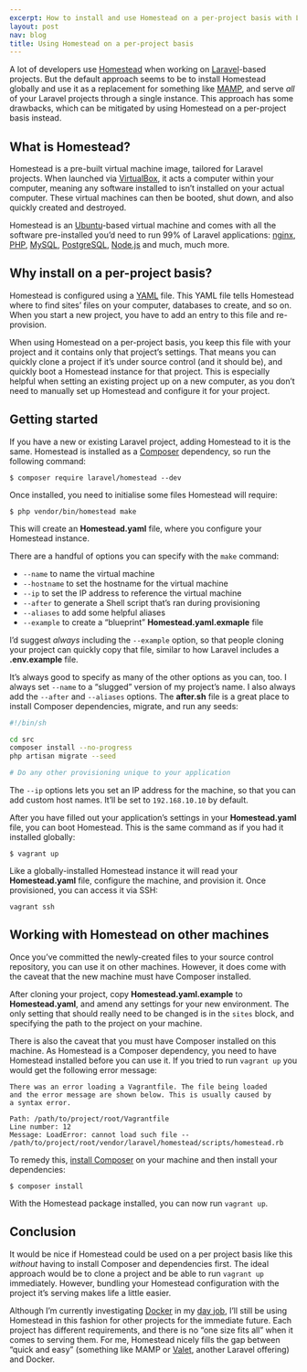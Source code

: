 ```yaml
---
excerpt: How to install and use Homestead on a per-project basis with Laravel applications.
layout: post
nav: blog
title: Using Homestead on a per-project basis
---
```

A lot of developers use [Homestead](https://laravel.com/docs/master/homestead) when working on [Laravel](https://laravel.com/)-based projects.
But the default approach seems to be to install Homestead globally and use it as a replacement for something like [MAMP](https://www.mamp.info/), and serve _all_ of your Laravel projects through a single instance.
This approach has some drawbacks, which can be mitigated by using Homestead on a per-project basis instead.

## What is Homestead?

Homestead is a pre-built virtual machine image, tailored for Laravel projects.
When launched via [VirtualBox](http://www.virtualbox.org/), it acts a computer within your computer, meaning any software installed to isn’t installed on your actual computer.
These virtual machines can then be booted, shut down, and also quickly created and destroyed.

Homestead is an [Ubuntu](http://www.ubuntu.com/)-based virtual machine and comes with all the software pre-installed you’d need to run 99% of Laravel applications:
[nginx](https://www.nginx.com/), [PHP](http://www.php.net/), [MySQL](https://www.mysql.com/), [PostgreSQL](https://www.postgresql.org/), [Node.js](https://nodejs.org/) and much, much more.

## Why install on a per-project basis?

Homestead is configured using a [YAML](http://yaml.org/) file.
This YAML file tells Homestead where to find sites’ files on your computer, databases to create, and so on.
When you start a new project, you have to add an entry to this file and re-provision.

When using Homestead on a per-project basis, you keep this file with your project and it contains only that project’s settings.
That means you can quickly clone a project if it’s under source control (and it should be), and quickly boot a Homestead instance for that project.
This is especially helpful when setting an existing project up on a new computer, as you don’t need to manually set up Homestead and configure it for your project.

## Getting started

If you have a new or existing Laravel project, adding Homestead to it is the same.
Homestead is installed as a [Composer](https://getcomposer.org/) dependency, so run the following command:

```
$ composer require laravel/homestead --dev
```

Once installed, you need to initialise some files Homestead will require:

```
$ php vendor/bin/homestead make
```

This will create an **Homestead.yaml** file, where you configure your Homestead instance.

There are a handful of options you can specify with the `make` command:

* `--name` to name the virtual machine
* `--hostname` to set the hostname for the virtual machine
* `--ip` to set the IP address to reference the virtual machine
* `--after` to generate a Shell script that’s ran during provisioning
* `--aliases` to add some helpful aliases
* `--example` to create a “blueprint” **Homestead.yaml.exmaple** file

I’d suggest _always_ including the `--example` option, so that people cloning your project can quickly copy that file, similar to how Laravel includes a **.env.example** file.

It’s always good to specify as many of the other options as you can, too.
I always set `--name` to a “slugged” version of my project’s name.
I also always add the `--after` and `--aliases` options.
The **after.sh** file is a great place to install Composer dependencies, migrate, and run any seeds:

```bash
#!/bin/sh

cd src
composer install --no-progress
php artisan migrate --seed

# Do any other provisioning unique to your application
```

The `--ip` options lets you set an IP address for the machine, so that you can add custom host names.
It’ll be set to `192.168.10.10` by default.

After you have filled out your application’s settings in your **Homestead.yaml** file, you can boot Homestead.
This is the same command as if you had it installed globally:

```
$ vagrant up
```

Like a globally-installed Homestead instance it will read your **Homestead.yaml** file, configure the machine, and provision it.
Once provisioned, you can access it via SSH:

```
vagrant ssh
```

## Working with Homestead on other machines

Once you’ve committed the newly-created files to your source control repository, you can use it on other machines.
However, it does come with the caveat that the new machine must have Composer installed.

After cloning your project, copy **Homestead.yaml.example** to **Homestead.yaml**, and amend any settings for your new environment.
The only setting that should really need to be changed is in the `sites` block, and specifying the path to the project on your machine.

There is also the caveat that you must have Composer installed on this machine.
As Homestead is a Composer dependency, you need to have Homestead installed before you can use it.
If you tried to run `vagrant up` you would get the following error message:

```
There was an error loading a Vagrantfile. The file being loaded
and the error message are shown below. This is usually caused by
a syntax error.

Path: /path/to/project/root/Vagrantfile
Line number: 12
Message: LoadError: cannot load such file -- /path/to/project/root/vendor/laravel/homestead/scripts/homestead.rb
```

To remedy this, [install Composer](https://getcomposer.org/doc/00-intro.md) on your machine and then install your dependencies:

```
$ composer install
```

With the Homestead package installed, you can now run `vagrant up`.

## Conclusion

It would be nice if Homestead could be used on a per project basis like this _without_ having to install Composer and dependencies first.
The ideal approach would be to clone a project and be able to run `vagrant up` immediately.
However, bundling your Homestead configuration with the project it’s serving makes life a little easier.

Although I’m currently investigating [Docker](https://www.docker.com/) in my [day job](https://www.thelawsuperstore.co.uk/),
I’ll still be using Homestead in this fashion for other projects for the immediate future.
Each project has different requirements, and there is no “one size fits all” when it comes to serving them.
For me, Homestead nicely fills the gap between “quick and easy” (something like MAMP or [Valet](https://laravel.com/docs/master/valet), another Laravel offering) and Docker.
